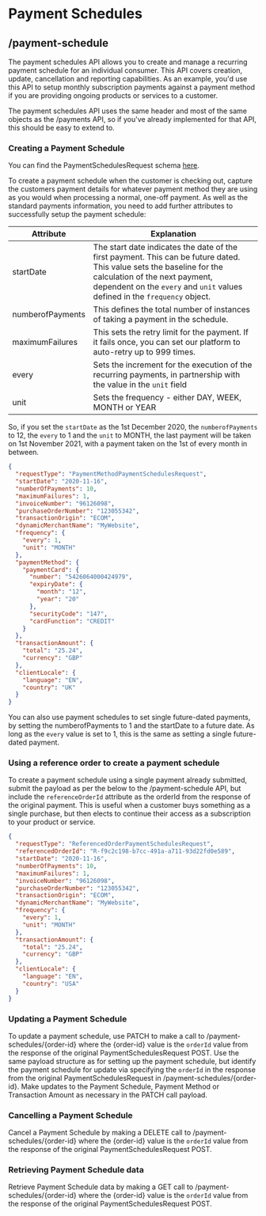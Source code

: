 # Payment Schedules

## /payment-schedule

The payment schedules API allows you to create and manage a recurring payment schedule for an individual consumer. This API covers creation, update, cancellation and reporting capabilities. As an example, you'd use this API to setup monthly subscription payments against a payment method if you are providing ongoing products or services to a customer. 

The payment schedules API uses the same header and most of the same objects as the /payments API, so if you've already implemented for that API, this should be easy to extend to.

### Creating a Payment Schedule

You can find the PaymentSchedulesRequest schema [here](https://docs.fiserv.com/docs/payments/reference/Payments.v1.yaml/components/schemas/PaymentSchedulesRequest).

To create a payment schedule when the customer is checking out, capture the customers payment details for whatever payment method they are using as you would when processing a normal, one-off payment. As well as the standard payments information, you need to add further attributes to successfully setup the payment schedule:


Attribute | Explanation 
---------|----------
startDate | The start date indicates the date of the first payment. This can be future dated. This value sets the baseline for the calculation of the next payment, dependent on the `every` and `unit` values defined in the `frequency` object. 
numberofPayments | This defines the total number of instances of taking a payment in the schedule. 
maximumFailures | This sets the retry limit for the payment. If it fails once, you can set our platform to auto-retry up to 999 times.
every | Sets the increment for the execution of the recurring payments, in partnership with the value in the `unit` field
unit | Sets the frequency - either DAY, WEEK, MONTH or YEAR

So, if you set the `startDate` as the 1st December 2020, the `numberofPayments` to 12, the `every` to 1 and the `unit` to MONTH, the last payment will be taken on 1st November 2021, with a payment taken on the 1st of every month in between.


```json YAML
{
  "requestType": "PaymentMethodPaymentSchedulesRequest",
  "startDate": "2020-11-16",
  "numberOfPayments": 10,
  "maximumFailures": 1,
  "invoiceNumber": "96126098",
  "purchaseOrderNumber": "123055342",
  "transactionOrigin": "ECOM",
  "dynamicMerchantName": "MyWebsite",
  "frequency": {
    "every": 1,
    "unit": "MONTH"
  },
  "paymentMethod": {
    "paymentCard": {
      "number": "5426064000424979",
      "expiryDate": {
        "month": "12",
        "year": "20"
      },
      "securityCode": "147",
      "cardFunction": "CREDIT"
    }
  },
  "transactionAmount": {
    "total": "25.24",
    "currency": "GBP"
  },
  "clientLocale": {
    "language": "EN",
    "country": "UK"
  }
}
```

You can also use payment schedules to set single future-dated payments, by setting the numberofPayments to 1 and the startDate to a future date. As long as the `every` value is set to 1, this is the same as setting a single future-dated payment.

### Using a reference order to create a payment schedule

To create a payment schedule using a single payment already submitted, submit the payload as per the below to the /payment-schedule API, but include the `referenceOrderId` attribute as the orderId from the response of the original payment. This is useful when a customer buys something as a single purchase, but then elects to continue their access as a subscription to your product or service. 

``` json YAML
{
  "requestType": "ReferencedOrderPaymentSchedulesRequest",
  "referencedOrderId": "R-f9c2c198-b7cc-491a-a711-93d22fd0e589",
  "startDate": "2020-11-16",
  "numberOfPayments": 10,
  "maximumFailures": 1,
  "invoiceNumber": "96126098",
  "purchaseOrderNumber": "123055342",
  "transactionOrigin": "ECOM",
  "dynamicMerchantName": "MyWebsite",
  "frequency": {
    "every": 1,
    "unit": "MONTH"
  },
  "transactionAmount": {
    "total": "25.24",
    "currency": "GBP"
  },
  "clientLocale": {
    "language": "EN",
    "country": "USA"
  }
}
```

### Updating a Payment Schedule

To update a payment schedule, use PATCH to make a call to /payment-schedules/{order-id} where the {order-id} value is the `orderId` value from the response of the original PaymentSchedulesRequest POST. Use the same payload structure as for setting up the payment schedule, but identify the payment schedule for update via specifying the `orderId` in the response from the original PaymentSchedulesRequest in /payment-schedules/{order-id}. Make updates to the Payment Schedule, Payment Method or Transaction Amount as necessary in the PATCH call payload.

### Cancelling a Payment Schedule

Cancel a Payment Schedule by making a DELETE call to /payment-schedules/{order-id} where the {order-id} value is the `orderId` value from the response of the original PaymentSchedulesRequest POST.

### Retrieving Payment Schedule data

Retrieve Payment Schedule data by making a GET call to /payment-schedules/{order-id} where the {order-id} value is the `orderId` value from the response of the original PaymentSchedulesRequest POST. 


